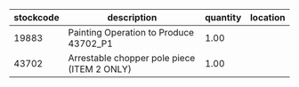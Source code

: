 |stockcode|description|quantity|location|
|---------|-----------|--------|--------|
|19883|Painting Operation to Produce 43702_P1|1.00||
|43702|Arrestable chopper pole piece (ITEM 2 ONLY)|1.00||
